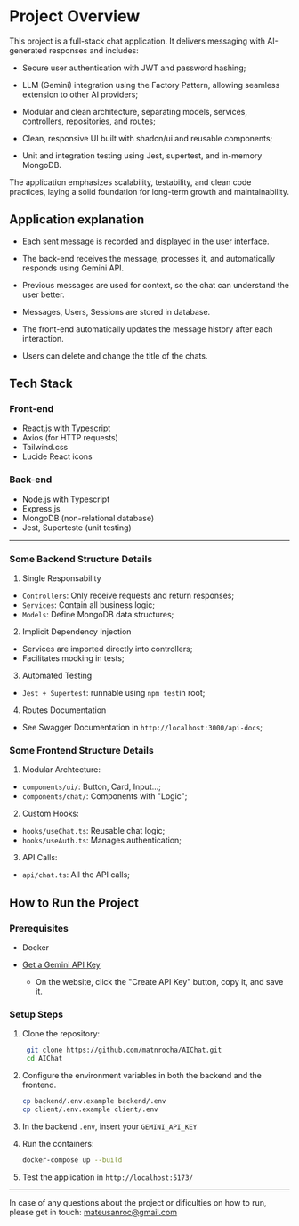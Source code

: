 # Project Overview

This project is a full-stack chat application. It delivers messaging with AI-generated responses and includes:

- Secure user authentication with JWT and password hashing;

- LLM (Gemini) integration using the Factory Pattern, allowing seamless extension to other AI providers;

- Modular and clean architecture, separating models, services, controllers, repositories, and routes;

- Clean, responsive UI built with shadcn/ui and reusable components;

- Unit and integration testing using Jest, supertest, and in-memory MongoDB.

The application emphasizes scalability, testability, and clean code practices, laying a solid foundation for long-term growth and maintainability.



## Application explanation

- Each sent message is recorded and displayed in the user interface.

- The back-end receives the message, processes it, and automatically responds using Gemini API.
- Previous messages are used for context, so the chat can understand the user better.

- Messages, Users, Sessions are stored in database.

- The front-end automatically updates the message history after each interaction.
- Users can delete and change the title of the chats.

## Tech Stack

### Front-end
- React.js with Typescript
- Axios (for HTTP requests)
- Tailwind.css
- Lucide React icons

### Back-end
- Node.js with Typescript
- Express.js
- MongoDB (non-relational database)
- Jest, Superteste (unit testing)

---

### Some Backend Structure Details

1. Single Responsability
* `Controllers`: Only receive requests and return responses;
* `Services`:  Contain all business logic;
* `Models`: Define MongoDB data structures;

2. Implicit Dependency Injection
* Services are imported directly into controllers;
* Facilitates mocking in tests;

3. Automated Testing
* `Jest + Supertest`: runnable using `npm test`in root;

4. Routes Documentation
* See Swagger Documentation in `http://localhost:3000/api-docs`;


### Some Frontend Structure Details

1. Modular Archtecture:
* `components/ui/`: Button, Card, Input...;
* `components/chat/`: Components with "Logic";

2. Custom Hooks:
* `hooks/useChat.ts`: Reusable chat logic;
* `hooks/useAuth.ts`: Manages authentication;

3. API Calls:
* `api/chat.ts`: All the API calls;


## How to Run the Project

### Prerequisites

- Docker

- [Get a Gemini API Key](https://aistudio.google.com/app/apikey)
    - On the website, click the "Create API Key" button, copy it, and save it.


### Setup Steps

1. Clone the repository:
   ```bash
    git clone https://github.com/matnrocha/AIChat.git
    cd AIChat
   ```
2. Configure the environment variables in both the backend and the frontend.
    ```bash
    cp backend/.env.example backend/.env
    cp client/.env.example client/.env
    ```
3. In the backend `.env`, insert your `GEMINI_API_KEY`

4. Run the containers: 
    ```bash
    docker-compose up --build
    ```
5. Test the application in `http://localhost:5173/`
---

In case of any questions about the project or dificulties on how to run, please get in touch:
mateusanroc@gmail.com




